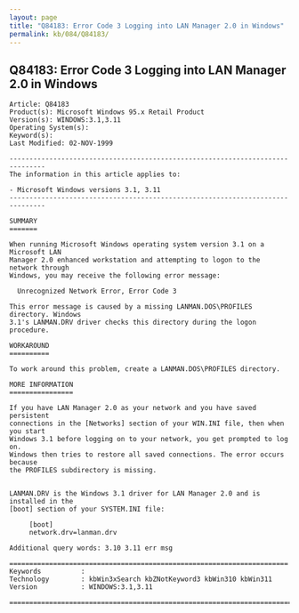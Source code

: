 ```yaml
---
layout: page
title: "Q84183: Error Code 3 Logging into LAN Manager 2.0 in Windows"
permalink: kb/084/Q84183/
---
```


## Q84183: Error Code 3 Logging into LAN Manager 2.0 in Windows

	Article: Q84183
	Product(s): Microsoft Windows 95.x Retail Product
	Version(s): WINDOWS:3.1,3.11
	Operating System(s): 
	Keyword(s): 
	Last Modified: 02-NOV-1999
	
	-------------------------------------------------------------------------------
	The information in this article applies to:
	
	- Microsoft Windows versions 3.1, 3.11 
	-------------------------------------------------------------------------------
	
	SUMMARY
	=======
	
	When running Microsoft Windows operating system version 3.1 on a Microsoft LAN
	Manager 2.0 enhanced workstation and attempting to logon to the network through
	Windows, you may receive the following error message:
	
	  Unrecognized Network Error, Error Code 3
	
	This error message is caused by a missing LANMAN.DOS\PROFILES directory. Windows
	3.1's LANMAN.DRV driver checks this directory during the logon procedure.
	
	WORKAROUND
	==========
	
	To work around this problem, create a LANMAN.DOS\PROFILES directory.
	
	MORE INFORMATION
	================
	
	If you have LAN Manager 2.0 as your network and you have saved persistent
	connections in the [Networks] section of your WIN.INI file, then when you start
	Windows 3.1 before logging on to your network, you get prompted to log on.
	Windows then tries to restore all saved connections. The error occurs because
	the PROFILES subdirectory is missing.
	
	
	LANMAN.DRV is the Windows 3.1 driver for LAN Manager 2.0 and is installed in the
	[boot] section of your SYSTEM.INI file:
	
	     [boot]
	     network.drv=lanman.drv
	
	Additional query words: 3.10 3.11 err msg
	
	======================================================================
	Keywords          :  
	Technology        : kbWin3xSearch kbZNotKeyword3 kbWin310 kbWin311
	Version           : WINDOWS:3.1,3.11
	
	=============================================================================
	
